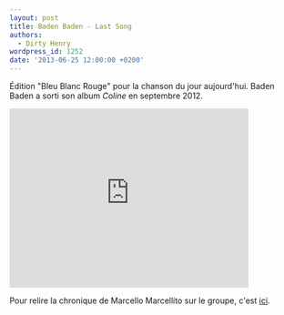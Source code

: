 ```yaml
---
layout: post
title: Baden Baden - Last Song
authors:
  - Dirty Henry
wordpress_id: 1252
date: '2013-06-25 12:00:00 +0200'
---
```

Édition "Bleu Blanc Rouge" pour la chanson du jour aujourd'hui. Baden Baden a sorti son album *Coline* en septembre 2012.

<iframe width="420" height="315" src="http://www.youtube.com/embed/wuli2_kTrLY" frameborder="0" allowfullscreen></iframe>

Pour relire la chronique de Marcello Marcellito sur le groupe, c'est [ici](752).
